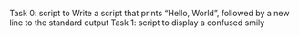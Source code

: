 Task 0: script to Write a script that prints “Hello, World”, followed by a new line to the standard output
Task 1: script to display a confused smily
